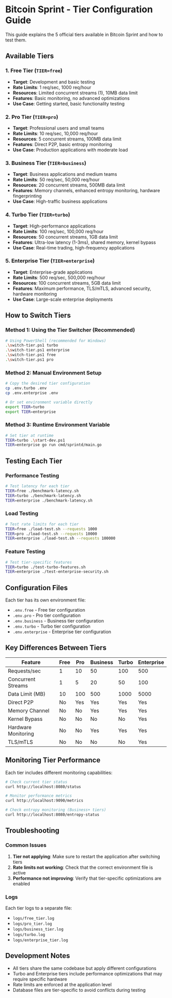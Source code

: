 # Bitcoin Sprint - Tier Configuration Guide

This guide explains the 5 official tiers available in Bitcoin Sprint and how to test them.

## Available Tiers

### 1. Free Tier (`TIER=free`)
- **Target**: Development and basic testing
- **Rate Limits**: 1 req/sec, 1000 req/hour
- **Resources**: Limited concurrent streams (1), 10MB data limit
- **Features**: Basic monitoring, no advanced optimizations
- **Use Case**: Getting started, basic functionality testing

### 2. Pro Tier (`TIER=pro`)
- **Target**: Professional users and small teams
- **Rate Limits**: 10 req/sec, 10,000 req/hour
- **Resources**: 5 concurrent streams, 100MB data limit
- **Features**: Direct P2P, basic entropy monitoring
- **Use Case**: Production applications with moderate load

### 3. Business Tier (`TIER=business`)
- **Target**: Business applications and medium teams
- **Rate Limits**: 50 req/sec, 50,000 req/hour
- **Resources**: 20 concurrent streams, 500MB data limit
- **Features**: Memory channels, enhanced entropy monitoring, hardware fingerprinting
- **Use Case**: High-traffic business applications

### 4. Turbo Tier (`TIER=turbo`)
- **Target**: High-performance applications
- **Rate Limits**: 100 req/sec, 100,000 req/hour
- **Resources**: 50 concurrent streams, 1GB data limit
- **Features**: Ultra-low latency (1-3ms), shared memory, kernel bypass
- **Use Case**: Real-time trading, high-frequency applications

### 5. Enterprise Tier (`TIER=enterprise`)
- **Target**: Enterprise-grade applications
- **Rate Limits**: 500 req/sec, 500,000 req/hour
- **Resources**: 100 concurrent streams, 5GB data limit
- **Features**: Maximum performance, TLS/mTLS, advanced security, hardware monitoring
- **Use Case**: Large-scale enterprise deployments

## How to Switch Tiers

### Method 1: Using the Tier Switcher (Recommended)

```bash
# Using PowerShell (recommended for Windows)
.\switch-tier.ps1 turbo
.\switch-tier.ps1 enterprise
.\switch-tier.ps1 free
.\switch-tier.ps1 pro
```

### Method 2: Manual Environment Setup

```bash
# Copy the desired tier configuration
cp .env.turbo .env
cp .env.enterprise .env

# Or set environment variable directly
export TIER=turbo
export TIER=enterprise
```

### Method 3: Runtime Environment Variable

```bash
# Set tier at runtime
TIER=turbo .\start-dev.ps1
TIER=enterprise go run cmd/sprintd/main.go
```

## Testing Each Tier

### Performance Testing

```bash
# Test latency for each tier
TIER=free ./benchmark-latency.sh
TIER=turbo ./benchmark-latency.sh
TIER=enterprise ./benchmark-latency.sh
```

### Load Testing

```bash
# Test rate limits for each tier
TIER=free ./load-test.sh --requests 1000
TIER=pro ./load-test.sh --requests 10000
TIER=enterprise ./load-test.sh --requests 100000
```

### Feature Testing

```bash
# Test tier-specific features
TIER=turbo ./test-turbo-features.sh
TIER=enterprise ./test-enterprise-security.sh
```

## Configuration Files

Each tier has its own environment file:

- `.env.free` - Free tier configuration
- `.env.pro` - Pro tier configuration
- `.env.business` - Business tier configuration
- `.env.turbo` - Turbo tier configuration
- `.env.enterprise` - Enterprise tier configuration

## Key Differences Between Tiers

| Feature | Free | Pro | Business | Turbo | Enterprise |
|---------|------|-----|----------|-------|------------|
| Requests/sec | 1 | 10 | 50 | 100 | 500 |
| Concurrent Streams | 1 | 5 | 20 | 50 | 100 |
| Data Limit (MB) | 10 | 100 | 500 | 1000 | 5000 |
| Direct P2P | No | Yes | Yes | Yes | Yes |
| Memory Channel | No | No | Yes | Yes | Yes |
| Kernel Bypass | No | No | No | No | Yes |
| Hardware Monitoring | No | No | Yes | Yes | Yes |
| TLS/mTLS | No | No | No | No | Yes |

## Monitoring Tier Performance

Each tier includes different monitoring capabilities:

```bash
# Check current tier status
curl http://localhost:8080/status

# Monitor performance metrics
curl http://localhost:9090/metrics

# Check entropy monitoring (Business+ tiers)
curl http://localhost:8080/entropy-status
```

## Troubleshooting

### Common Issues

1. **Tier not applying**: Make sure to restart the application after switching tiers
2. **Rate limits not working**: Check that the correct environment file is active
3. **Performance not improving**: Verify that tier-specific optimizations are enabled

### Logs

Each tier logs to a separate file:
- `logs/free_tier.log`
- `logs/pro_tier.log`
- `logs/business_tier.log`
- `logs/turbo.log`
- `logs/enterprise_tier.log`

## Development Notes

- All tiers share the same codebase but apply different configurations
- Turbo and Enterprise tiers include performance optimizations that may require specific hardware
- Rate limits are enforced at the application level
- Database files are tier-specific to avoid conflicts during testing
